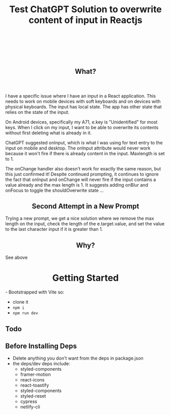 <div align='center'>

 <h1>
    <br/>
    <br/>
    <br/>
    <br />
    Test ChatGPT Solution to overwrite content of input in Reactjs
    <br />
    <br />
    <br />
    <br />
  </h1>
  <section>
  <header>
  <h1>What?</h1>
  </header>
  <p align="left">I have a specific issue where I have an input in a React application. This needs to work on mobile devices with soft keyboards and on devices with physical keyboards. The input has local state. The app has other state that relies on the state of the input.<p>
  <p align="left">On Android devices, specifically my A71, e.key is "Unidentified" for most keys. When I click on my input, I want to be able to overwrite its contents without first deleting what is already in it.</p>
  <p align="left">ChatGPT suggested onInput, which is what I was using for text entry to the input on mobile and desktop. The onInput attribute would never work because it won't fire if there is already content in the input. Maxlength is set to 1.</p>
  <p align="left">The onChange handler also doesn't work for exactly the same reason, but this just confirmed it! Despite continued prompting, it continues to ignore the fact that onInput and onChange will never fire if the input contains a value already and the max length is 1. It suggests adding onBlur and onFocus to toggle the shouldOverwrite state ...</p>
   <h2>Second Attempt in a New Prompt</h2>
   <p align="left">Trying a new prompt, we get a nice solution where we remove the max length on the input, check the length of the e.target.value, and set the value to the last character input if it is greater than 1.</p>
  <h1>Why?</h1>
  <p align="left">See above</p>
  </section>
</div>

<h1 align="center">Getting Started</h1>
- Bootstrapped with Vite so:
  
  - clone it
  - `npm i`
  - `npm run dev`

## Todo

## Before Installing Deps

- Delete anything you don't want from the deps in package.json
- the deps/dev deps include:
  - styled-components
  - framer-motion
  - react-icons
  - react-toastify
  - styled-components
  - styled-reset
  - cypress
  - netlify-cli
